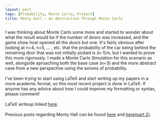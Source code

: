 ```yaml
---
layout: post
tags: [Probability, Monte Carlo, Project]
title: Monty Hall — An Abstraction Through Monte Carlo
---
```

I was thinking about Monte Carlo some more and started to wonder about what the result would be if the number of doors was increased, and the game show host opened all the doors but one. It's fairly obvious after looking at n=4, n=5, ... , etc. that the probability of the car being behind the remaining door that was not initially picked is (n-1)/n, but I wanted to prove this more rigorously. I made a Monte Carlo Simulation for this scenario as well, alongside aproaching both the base case (n=3) and the more abstract case from a new perspective using the axioms of probability.
<br><br>
I've been trying to start using LaTeX and start writing up my papers in a more academic format, so this most recent project is done in LaTeX. If anyone has any advice about how I could improve my formatting or syntax, please comment! 
<br><br>
LaTeX writeup linked [here](https://nbviewer.jupyter.org/github/jeffreycheng3421/jeffreycheng3421.github.io/blob/master/rpdfs/Monty%20Hall%20Monte%20Carlo%20Abstraction.pdf).
<br><br>
Previous posts regarding Monty Hall can be found [here](https://jeffreycheng3421.github.io/2019-05-16-monty-hall/) and [here(part 2)](https://jeffreycheng3421.github.io/2019-05-23-monty-hall-part-two/).
